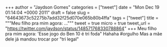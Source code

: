 
+++
author = "Jaydson Gomes"
categories = ["tweet"]
date = "Mon Dec 19 01:14:04 +0000 2011"
draft = false
slug = "64643673c52275b7add32f25d070e065b80b4ffa"
tags = ["tweet"]
title = """Meu filho pra mim agora: ..."""
tweet = true
micro = true
tweet_url = "https://twitter.com/jaydson/status/148571768330788864"
+++
Meu filho pra mim agora: 'Esse jogo do Ben 10 é tri foda" Hahaha #orgulho Mas a mãe dele já mandou trocar por "tri legal"
